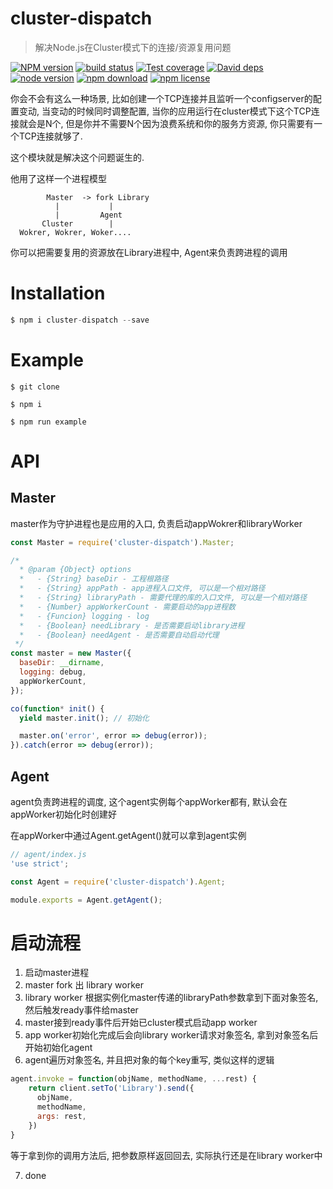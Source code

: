 # cluster-dispatch
> 解决Node.js在Cluster模式下的连接/资源复用问题

[![NPM version][npm-image]][npm-url]
[![build status][travis-image]][travis-url]
[![Test coverage][coveralls-image]][coveralls-url]
[![David deps][david-image]][david-url]
[![node version][node-image]][node-url]
[![npm download][download-image]][download-url]
[![npm license][license-image]][download-url]

[npm-image]: https://img.shields.io/npm/v/cluster-dispatch.svg?style=flat-square
[npm-url]: https://npmjs.org/package/cluster-dispatch
[travis-image]: https://img.shields.io/travis/yejiayu/cluster-dispatch.svg?style=flat-square
[travis-url]: https://travis-ci.org/yejiayu/cluster-dispatch
[coveralls-image]: https://img.shields.io/coveralls/yejiayu/cluster-dispatch.svg?style=flat-square
[coveralls-url]: https://coveralls.io/r/yejiayu/cluster-dispatch?branch=master
[david-image]: https://img.shields.io/david/yejiayu/cluster-dispatch.svg?style=flat-square
[david-url]: https://david-dm.org/yejiayu/cluster-dispatch
[node-image]: https://img.shields.io/badge/node.js-%3E=_4.6.1-green.svg?style=flat-square
[node-url]: http://nodejs.org/download/
[download-image]: https://img.shields.io/npm/dm/cluster-dispatch.svg?style=flat-square
[download-url]: https://npmjs.org/package/cluster-dispatch
[license-image]: https://img.shields.io/npm/l/cluster-dispatch.svg

你会不会有这么一种场景, 比如创建一个TCP连接并且监听一个configserver的配置变动, 当变动的时候同时调整配置, 当你的应用运行在cluster模式下这个TCP连接就会是N个, 但是你并不需要N个因为浪费系统和你的服务方资源, 你只需要有一个TCP连接就够了.

这个模块就是解决这个问题诞生的.

他用了这样一个进程模型
```
        Master  -> fork Library
          |           |       
          |         Agent
       Cluster        |
  Wokrer, Wokrer, Woker....
```
你可以把需要复用的资源放在Library进程中, Agent来负责跨进程的调用

# Installation
````js
$ npm i cluster-dispatch --save
````

# Example
````
$ git clone

$ npm i

$ npm run example
````
# API
## Master
master作为守护进程也是应用的入口, 负责启动appWokrer和libraryWorker
````js
const Master = require('cluster-dispatch').Master;

/*
  * @param {Object} options
  *   - {String} baseDir - 工程根路径
  *   - {String} appPath - app进程入口文件, 可以是一个相对路径
  *   - {String} libraryPath - 需要代理的库的入口文件, 可以是一个相对路径
  *   - {Number} appWorkerCount - 需要启动的app进程数
  *   - {Funcion} logging - log
  *   - {Boolean} needLibrary - 是否需要启动library进程
  *   - {Boolean} needAgent - 是否需要自动启动代理
 */
const master = new Master({
  baseDir: __dirname,
  logging: debug,
  appWorkerCount,
});

co(function* init() {
  yield master.init(); // 初始化

  master.on('error', error => debug(error));
}).catch(error => debug(error));
````

## Agent
agent负责跨进程的调度, 这个agent实例每个appWorker都有, 默认会在appWorker初始化时创建好

在appWorker中通过Agent.getAgent()就可以拿到agent实例

````js
// agent/index.js
'use strict';

const Agent = require('cluster-dispatch').Agent;

module.exports = Agent.getAgent();
````

# 启动流程
1. 启动master进程
2. master fork 出 library worker
3. library worker 根据实例化master传递的libraryPath参数拿到下面对象签名, 然后触发ready事件给master
4. master接到ready事件后开始已cluster模式启动app worker
5. app worker初始化完成后会向library worker请求对象签名, 拿到对象签名后开始初始化agent
6. agent遍历对象签名, 并且把对象的每个key重写, 类似这样的逻辑
````js
agent.invoke = function(objName, methodName, ...rest) {
    return client.setTo('Library').send({
      objName,
      methodName,
      args: rest,
    })
}
````
等于拿到你的调用方法后, 把参数原样返回回去, 实际执行还是在library worker中

7. done
